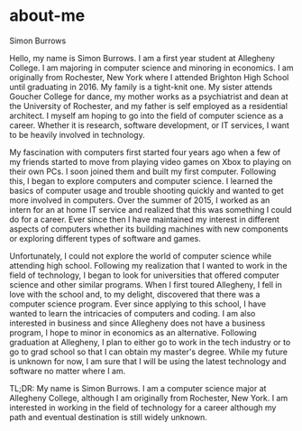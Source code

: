 # about-me
Simon Burrows

Hello, my name is Simon Burrows. I am a first year student at Allegheny College. I am majoring in computer science and minoring in economics. I am originally from Rochester, New York where I attended Brighton High School until graduating in 2016. My family is a tight-knit one. My sister attends Goucher College for dance, my mother works as a psychiatrist and dean at the University of Rochester, and my father is self employed as a residential architect. I myself am hoping to go into the field of computer science as a career. Whether it is research, software development, or IT services, I want to be heavily involved in technology.

My fascination with computers first started four years ago when a few of my friends started to move from playing video games on Xbox to playing on their own PCs. I soon joined them and built my first computer. Following this, I began to explore computers and computer science. I learned the basics of computer usage and trouble shooting quickly and wanted to get more involved in computers. Over the summer of 2015, I worked as an intern for an at home IT service and realized that this was something I could do for a career. Ever since then I have maintained my interest in different aspects of computers whether its building machines with new components or exploring different types of software and games.

Unfortunately, I could not explore the world of computer science while attending high school. Following my realization that I wanted to work in the field of technology, I began to look for universities that offered computer science and other similar programs. When I first toured Allegheny, I fell in love with the school and, to my delight, discovered that there was a computer science program. Ever since applying to this school, I have wanted to learn the intricacies of computers and coding. I am also interested in business and since Allegheny does not have a business program, I hope to minor in economics as an alternative. Following graduation at Allegheny, I plan to either go to work in the tech industry or to go to grad school so that I can obtain my master's degree. While my future is unknown for now, I am sure that I will be using the latest technology and software no matter where I am.

TL;DR: My name is Simon Burrows. I am a computer science major at Allegheny College, although I am originally from Rochester, New York. I am interested in working in the field of technology for a career although my path and eventual destination is still widely unknown.
